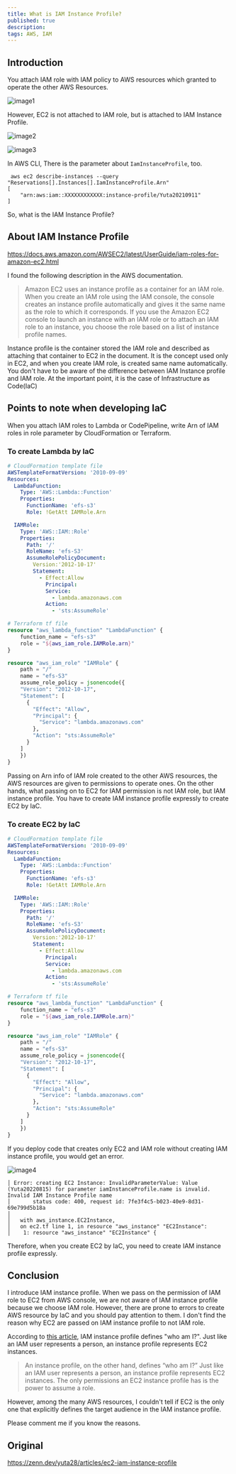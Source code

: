 ```yaml
---
title: What is IAM Instance Profile?
published: true
description:
tags: AWS, IAM
---
```


## Introduction

You attach IAM role with IAM policy to AWS resources which granted to operate the other AWS Resources.

![image1](./assets/image3.png)

However, EC2 is not attached to IAM role, but is attached to IAM Instance Profile.

![image2](./assets/image1.png)

![image3](./assets/image2.png)

In AWS CLI, There is the parameter about `IamInstanceProfile`, too.

```console
 aws ec2 describe-instances --query "Reservations[].Instances[].IamInstanceProfile.Arn"
[
    "arn:aws:iam::XXXXXXXXXXXX:instance-profile/Yuta20210911"
]
```

So, what is the IAM Instance Profile?

## About IAM Instance Profile

https://docs.aws.amazon.com/AWSEC2/latest/UserGuide/iam-roles-for-amazon-ec2.html

I found the following description in the AWS documentation.

> Amazon EC2 uses an instance profile as a container for an IAM role. When you create an IAM role using the IAM console, the console creates an instance profile automatically and gives it the same name as the role to which it corresponds. If you use the Amazon EC2 console to launch an instance with an IAM role or to attach an IAM role to an instance, you choose the role based on a list of instance profile names.

Instance profile is the container stored the IAM role and described as attaching that container to EC2 in the document. It is the concept used only in EC2, and when you create IAM role, is created same name automatically. You don't have to be aware of the difference between IAM Instance profile and IAM role. At the important point, it is the case of Infrastructure as Code(IaC)

## Points to note when developing IaC

When you attach IAM roles to Lambda or CodePipeline, write Arn of IAM roles in role parameter by CloudFormation or Terraform.

### To create Lambda by IaC

```yaml
# CloudFormation template file
AWSTemplateFormatVersion: '2010-09-09'
Resources:
  LambdaFunction:
    Type: 'AWS::Lambda::Function'
    Properties:
      FunctionName: 'efs-s3'
      Role: !GetAtt IAMRole.Arn

  IAMRole:
    Type: 'AWS::IAM::Role'
    Properties:
      Path: '/'
      RoleName: 'efs-S3'
      AssumeRolePolicyDocument:
        Version:'2012-10-17'
        Statement:
          - Effect:Allow
            Principal:
            Service:
              - lambda.amazonaws.com
            Action:
              - 'sts:AssumeRole'
```

```terraform
# Terraform tf file
resource "aws_lambda_function" "LambdaFunction" {
    function_name = "efs-s3"
    role = "${aws_iam_role.IAMRole.arn}"
}

resource "aws_iam_role" "IAMRole" {
    path = "/"
    name = "efs-S3"
    assume_role_policy = jsonencode({
    "Version": "2012-10-17",
    "Statement": [
      {
        "Effect": "Allow",
        "Principal": {
          "Service": "lambda.amazonaws.com"
        },
        "Action": "sts:AssumeRole"
      }
    ]
    })
}
```

Passing on Arn info of IAM role created to the other AWS resources, the AWS resources are given to permissions to operate ones. On the other hands, what passing on to EC2 for IAM permission is not IAM role, but IAM instance profile. You have to create IAM instance profile expressly to create EC2 by IaC.

### To create EC2 by IaC

```yml
# CloudFormation template file
AWSTemplateFormatVersion: '2010-09-09'
Resources:
  LambdaFunction:
    Type: 'AWS::Lambda::Function'
    Properties:
      FunctionName: 'efs-s3'
      Role: !GetAtt IAMRole.Arn

  IAMRole:
    Type: 'AWS::IAM::Role'
    Properties:
      Path: '/'
      RoleName: 'efs-S3'
      AssumeRolePolicyDocument:
        Version:'2012-10-17'
        Statement:
          - Effect:Allow
            Principal:
            Service:
              - lambda.amazonaws.com
            Action:
              - 'sts:AssumeRole'
```

```terraform
# Terraform tf file
resource "aws_lambda_function" "LambdaFunction" {
    function_name = "efs-s3"
    role = "${aws_iam_role.IAMRole.arn}"
}

resource "aws_iam_role" "IAMRole" {
    path = "/"
    name = "efs-S3"
    assume_role_policy = jsonencode({
    "Version": "2012-10-17",
    "Statement": [
      {
        "Effect": "Allow",
        "Principal": {
          "Service": "lambda.amazonaws.com"
        },
        "Action": "sts:AssumeRole"
      }
    ]
    })
}
```

If you deploy code that creates only EC2 and IAM role without creating IAM instance profile, you would get an error.

![image4](./assets/image4.png)

```console
│ Error: creating EC2 Instance: InvalidParameterValue: Value (Yuta20220815) for parameter iamInstanceProfile.name is invalid. Invalid IAM Instance Profile name
│       status code: 400, request id: 7fe3f4c5-b023-40e9-8d31-69e799d5b18a
│
│   with aws_instance.EC2Instance,
│   on ec2.tf line 1, in resource "aws_instance" "EC2Instance":
│    1: resource "aws_instance" "EC2Instance" {
```

Therefore, when you create EC2 by IaC, you need to create IAM instance profile expressly.

## Conclusion

I introduce IAM instance profile. When we pass on the permission of IAM role to EC2 from AWS console, we are not aware of IAM instance profile because we choose IAM role. However, there are prone to errors to create AWS resource by IaC and you should pay attention to them. I don't find the reason why EC2 are passed on IAM instance profile to not IAM role.

According to [this article](https://medium.com/devops-dudes/the-difference-between-an-aws-role-and-an-instance-profile-ae81abd700d), IAM instance profile defines "who am I?". Just like an IAM user represents a person, an instance profile represents EC2 instances.

> An instance profile, on the other hand, defines “who am I?” Just like an IAM user represents a person, an instance profile represents EC2 instances. The only permissions an EC2 instance profile has is the power to assume a role.

However, among the many AWS resources, I couldn't tell if EC2 is the only one that explicitly defines the target audience in the IAM instance profile.

Please comment me if you know the reasons.

## Original

https://zenn.dev/yuta28/articles/ec2-iam-instance-profile
